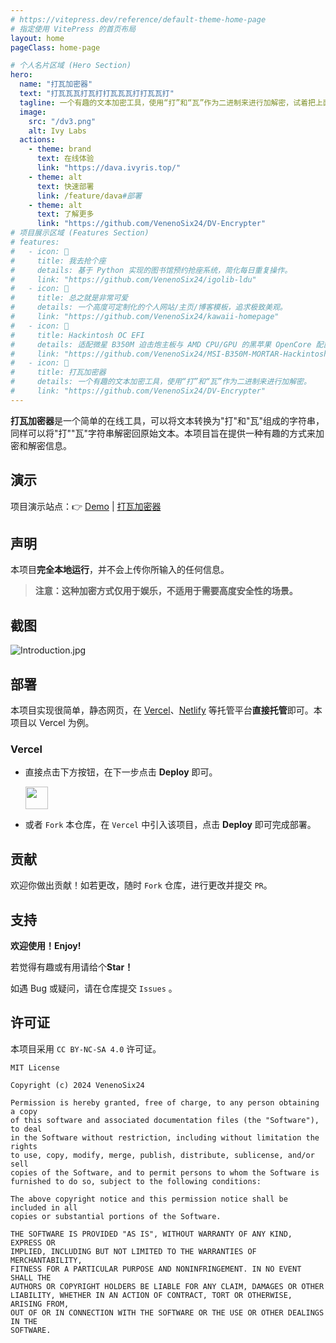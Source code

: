 ```yaml
---
# https://vitepress.dev/reference/default-theme-home-page
# 指定使用 VitePress 的首页布局
layout: home
pageClass: home-page

# 个人名片区域 (Hero Section)
hero:
  name: "打瓦加密器"
  text: "打瓦瓦瓦打瓦打打瓦瓦瓦打打瓦瓦打"
  tagline: 一个有趣的文本加密工具，使用“打”和“瓦”作为二进制来进行加解密，试着把上面解密出来吧
  image:
    src: "/dv3.png"
    alt: Ivy Labs
  actions:
    - theme: brand
      text: 在线体验
      link: "https://dava.ivyris.top/"
    - theme: alt
      text: 快速部署
      link: /feature/dava#部署
    - theme: alt
      text: 了解更多
      link: "https://github.com/VenenoSix24/DV-Encrypter"
# 项目展示区域 (Features Section)
# features:
#   - icon: 🤖
#     title: 我去抢个座
#     details: 基于 Python 实现的图书馆预约抢座系统，简化每日重复操作。
#     link: "https://github.com/VenenoSix24/igolib-ldu"
#   - icon: 🌸
#     title: 总之就是非常可爱
#     details: 一个高度可定制化的个人网站/主页/博客模板，追求极致美观。
#     link: "https://github.com/VenenoSix24/kawaii-homepage"
#   - icon: 🍎
#     title: Hackintosh OC EFI
#     details: 适配微星 B350M 迫击炮主板与 AMD CPU/GPU 的黑苹果 OpenCore 配置。
#     link: "https://github.com/VenenoSix24/MSI-B350M-MORTAR-Hackintosh-OpenCore-EFI"
#   - icon: 🎲
#     title: 打瓦加密器
#     details: 一个有趣的文本加密工具，使用“打”和“瓦”作为二进制来进行加解密。
#     link: "https://github.com/VenenoSix24/DV-Encrypter"
---
```


**打瓦加密器**是一个简单的在线工具，可以将文本转换为"打"和"瓦"组成的字符串，同样可以将"打""瓦"字符串解密回原始文本。本项目旨在提供一种有趣的方式来加密和解密信息。

## 演示

项目演示站点：👉 [Demo](https://dava.ivyris.top/) | [打瓦加密器](https://dava.ivyris.top/)

## 声明

本项目**完全本地运行**，并不会上传你所输入的任何信息。

> **注意：这种加密方式仅用于娱乐，不适用于需要高度安全性的场景。**

## 截图

![Introduction.jpg](https://s2.loli.net/2024/10/06/ZK3M7tEpJu1PIQd.jpg)

## 部署

本项目实现很简单，静态网页，在 [Vercel](https://vercel.com/)、[Netlify](https://app.netlify.com/) 等托管平台**直接托管**即可。本项目以 Vercel 为例。

### Vercel

- 直接点击下方按钮，在下一步点击 **Deploy** 即可。

  <a href="https://vercel.com/import/project?template=https://github.com/VenenoSix24/DV-Encrypter"><img src="https://vercel.com/button" height="36"  ></a>

- 或者 `Fork` 本仓库，在 `Vercel` 中引入该项目，点击 **Deploy** 即可完成部署。

## 贡献

欢迎你做出贡献！如若更改，随时 `Fork` 仓库，进行更改并提交 `PR`。

## 支持

**欢迎使用！Enjoy!**

若觉得有趣或有用请给个**Star！**

如遇 Bug 或疑问，请在仓库提交 `Issues` 。

## 许可证

本项目采用 `CC BY-NC-SA 4.0` 许可证。

```
MIT License

Copyright (c) 2024 VenenoSix24

Permission is hereby granted, free of charge, to any person obtaining a copy
of this software and associated documentation files (the "Software"), to deal
in the Software without restriction, including without limitation the rights
to use, copy, modify, merge, publish, distribute, sublicense, and/or sell
copies of the Software, and to permit persons to whom the Software is
furnished to do so, subject to the following conditions:

The above copyright notice and this permission notice shall be included in all
copies or substantial portions of the Software.

THE SOFTWARE IS PROVIDED "AS IS", WITHOUT WARRANTY OF ANY KIND, EXPRESS OR
IMPLIED, INCLUDING BUT NOT LIMITED TO THE WARRANTIES OF MERCHANTABILITY,
FITNESS FOR A PARTICULAR PURPOSE AND NONINFRINGEMENT. IN NO EVENT SHALL THE
AUTHORS OR COPYRIGHT HOLDERS BE LIABLE FOR ANY CLAIM, DAMAGES OR OTHER
LIABILITY, WHETHER IN AN ACTION OF CONTRACT, TORT OR OTHERWISE, ARISING FROM,
OUT OF OR IN CONNECTION WITH THE SOFTWARE OR THE USE OR OTHER DEALINGS IN THE
SOFTWARE.
```

